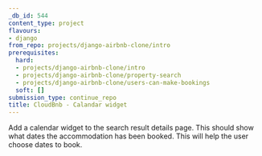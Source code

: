 ```yaml
---
_db_id: 544
content_type: project
flavours:
- django
from_repo: projects/django-airbnb-clone/intro
prerequisites:
  hard:
  - projects/django-airbnb-clone/intro
  - projects/django-airbnb-clone/property-search
  - projects/django-airbnb-clone/users-can-make-bookings
  soft: []
submission_type: continue_repo
title: CloudBnb - Calandar widget
---
```


Add a calendar widget to the search result details page. This should show what dates the accommodation has been booked. This will help the user choose dates to book.